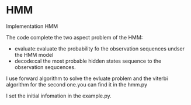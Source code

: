 HMM
===

Implementation HMM 

The code  complete the two aspect problem of the HMM:
  
  * evaluate:evaluate the probability fo the observation sequences undser the HMM model     
  * decode:cal the most probable hidden states sequence to the observation sequcences.   
  
I use forward algorithm to solve the evluate problem and the viterbi algorithm for the second one.you can find it in the hmm.py

I set the initial infomation in the example.py.
